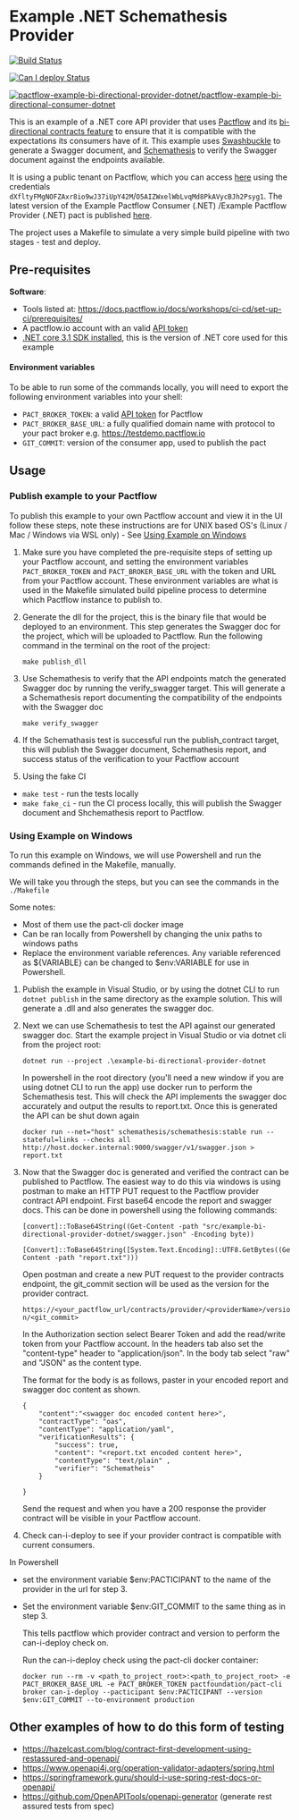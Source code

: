 # Example .NET Schemathesis Provider

[![Build Status](https://github.com/pactflow/example-bi-directional-provider-dotnet/actions/workflows/build.yml/badge.svg)](https://github.com/pactflow/example-bi-directional-provider-dotnet/actions)

[![Can I deploy Status](https://testdemo.pactflow.io/pacticipants/pactflow-example-bi-directional-provider-dotnet/branches/main/latest-version/can-i-deploy/to-environment/production/badge.svg)](https://testdemo.pactflow.io/pacticipants/pactflow-example-bi-directional-provider-dotnet/branches/main/latest-version/can-i-deploy/to-environment/production/badge)

[![pactflow-example-bi-directional-provider-dotnet/pactflow-example-bi-directional-consumer-dotnet](https://testdemo.pactflow.io/pacts/provider/pactflow-example-bi-directional-provider-dotnet/consumer/pactflow-example-bi-directional-consumer-dotnet/latest/main/badge.svg)](https://testdemo.pactflow.io/pacts/provider/pactflow-example-bi-directional-provider-dotnet/consumer/pactflow-example-bi-directional-consumer-dotnet/latest/main)

This is an example of a .NET core API provider that uses [Pactflow](https://pactflow.io) and its [bi-directional contracts feature](https://pactflow.io/blog/bi-directional-contracts/) to ensure that it is compatible with the expectations its consumers have of it. This example uses [Swashbuckle](https://docs.microsoft.com/en-us/aspnet/core/tutorials/getting-started-with-swashbuckle?view=aspnetcore-6.0&tabs=visual-studio) to generate a Swagger document, and [Schemathesis](https://github.com/schemathesis/schemathesis) to verify the Swagger document against the endpoints available.

It is using a public tenant on Pactflow, which you can access [here](https://testdemo.pactflow.io/) using the credentials `dXfltyFMgNOFZAxr8io9wJ37iUpY42M`/`O5AIZWxelWbLvqMd8PkAVycBJh2Psyg1`. The latest version of the Example Pactflow Consumer (.NET) /Example Pactflow Provider (.NET) pact is published [here](https://testdemo.pactflow.io/overview/provider/pactflow-example-bi-directional-provider-dotnet/consumer/pactflow-example-bi-directional-consumer-dotnet).

The project uses a Makefile to simulate a very simple build pipeline with two stages - test and deploy.

## Pre-requisites

**Software**:

* Tools listed at: https://docs.pactflow.io/docs/workshops/ci-cd/set-up-ci/prerequisites/
* A pactflow.io account with an valid [API token](https://docs.pactflow.io/#configuring-your-api-token)
* [.NET core 3.1 SDK installed](https://dotnet.microsoft.com/en-us/download/dotnet/3.1), this is the version of .NET core used for this example
#### Environment variables

To be able to run some of the commands locally, you will need to export the following environment variables into your shell:

* `PACT_BROKER_TOKEN`: a valid [API token](https://docs.pactflow.io/#configuring-your-api-token) for Pactflow
* `PACT_BROKER_BASE_URL`: a fully qualified domain name with protocol to your pact broker e.g. https://testdemo.pactflow.io
* `GIT_COMMIT`: version of the consumer app, used to publish the pact

## Usage

### Publish example to your Pactflow

To publish this example to your own Pactflow account and view it in the UI follow these steps, note these instructions are for UNIX based OS's (Linux / Mac / Windows via WSL only) - See [Using Example on Windows](#using-example-on-windows)

1. Make sure you have completed the pre-requisite steps of setting up your Pactflow account, and setting the environment variables `PACT_BROKER_TOKEN` and `PACT_BROKER_BASE_URL` with the token and URL from your Pactflow account. These environment variables are what is used in the Makefile simulated build pipeline process to determine which Pactflow instance to publish to.

2. Generate the dll for the project, this is the binary file that would be deployed to an environment. This step generates the Swagger doc for the project, which will be uploaded to Pactflow. Run the following command in the terminal on the root of the project:

    ```make publish_dll```

3. Use Schemathesis to verify that the API endpoints match the generated Swagger doc by running the verify_swagger target. This will generate a a Schemathesis report documenting the compatibility of the endpoints with the Swagger doc

    ```make verify_swagger```

4. If the Schemathasis test is successful run the publish_contract target, this will publish the Swagger document, Schemathesis report, and success status of the verification to your Pactflow account
   
5.  Using the fake CI
* `make test` - run the tests locally
* `make fake_ci` - run the CI process locally, this will publish the Swagger document and Shchemathesis report to Pactflow.
 
### Using Example on Windows
To run this example on Windows, we will use Powershell and run the commands defined in the Makefile, manually.

We will take you through the steps, but you can see the commands in the `./Makefile`

Some notes:

* Most of them use the pact-cli docker image
* Can be ran locally from Powershell by changing the unix paths to windows paths
* Replace the environment variable references. Any variable referenced as ${VARIABLE} can be changed to $env:VARIABLE for use in Powershell.

1. Publish the example in Visual Studio, or by using the dotnet CLI to run `dotnet publish` in the same directory as the example solution. This will generate a .dll and also generates the swagger doc.

2. Next we can use Schemathesis to test the API against our generated swagger doc. Start the example project in Visual Studio or via dotnet cli from the project root:

    ```
    dotnet run --project .\example-bi-directional-provider-dotnet
    ```
    In powershell in the root directory (you'll need a new window if you are using dotnet CLI to run the app) use docker run to perform the Schemathesis test. This will check the API implements the swagger doc accurately and output the results to report.txt. Once this is generated the API can be shut down again

    ```
    docker run --net="host" schemathesis/schemathesis:stable run --stateful=links --checks all http://host.docker.internal:9000/swagger/v1/swagger.json > report.txt
    ```

3. Now that the Swagger doc is generated and verified the contract can be published to Pactflow. The easiest way to do this via windows is using postman to make an HTTP PUT request to the Pactflow provider contract API endpoint. First base64 encode the report and swagger docs. This can be done in powershell using the following commands:
    ```
    [convert]::ToBase64String((Get-Content -path "src/example-bi-directional-provider-dotnet/swagger.json" -Encoding byte))
    ```

    ```
    [Convert]::ToBase64String([System.Text.Encoding]::UTF8.GetBytes((Get-Content -path "report.txt")))  
    ```
    Open postman and create a new PUT request to the provider contracts endpoint, the git_commit section will be used as the version for the provider contract.

    `https://<your_pactflow_url/contracts/provider/<providerName>/version/<git_commit>`

    In the Authorization section select Bearer Token and add the read/write token from your Pactflow account.
    In the headers tab also set the "content-type" header to "application/json".
    In the body tab select "raw" and "JSON" as the content type.

    The format for the body is as follows, paster in your encoded report and swagger doc content as shown.

    ```
    {
        "content":"<swagger doc encoded content here>",
        "contractType": "oas",
        "contentType": "application/yaml",
        "verificationResults": {
            "success": true,
            "content": "<report.txt encoded content here>",
            "contentType": "text/plain"	,
            "verifier": "Schematheis"
        }

    }
    ```
    Send the request and when you have a 200 response the provider contract will be visible in your Pactflow account.

 4. Check can-i-deploy to see if your provider contract is compatible with current consumers. 
 
 In Powershell 
 
 * set the environment variable $env:PACTICIPANT to the name of the provider in the url for step 3.
 
* Set the environment variable $env:GIT_COMMIT to the same thing as in step 3.

    This tells pactflow which provider contract and version to perform the can-i-deploy check on.
    
     Run the can-i-deploy check using the pact-cli docker container:

    ```
    docker run --rm -v <path_to_project_root>:<path_to_project_root> -e PACT_BROKER_BASE_URL -e PACT_BROKER_TOKEN pactfoundation/pact-cli broker can-i-deploy --pacticipant $env:PACTICIPANT --version $env:GIT_COMMIT --to-environment production
    ```


## Other examples of how to do this form of testing

* https://hazelcast.com/blog/contract-first-development-using-restassured-and-openapi/
* https://www.openapi4j.org/operation-validator-adapters/spring.html
* https://springframework.guru/should-i-use-spring-rest-docs-or-openapi/
* https://github.com/OpenAPITools/openapi-generator (generate rest assured tests from spec)
